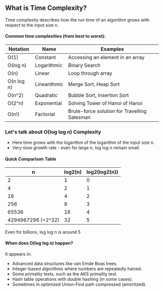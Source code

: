 ## What is Time Complexity?
Time complexity describes how the run time of an algorithm grows with respect to the input size n.

#### Common time complexities (from best to worst):
| Notation   | Name           | Examples                         |
| ---------- | -------------- | -------------------------------- |
| O(1)       | Constant       | Accessing an element in an array |
| O(log n)   | Logarithmic    | Binary Search                    |
| O(n)       | Linear         | Loop through array               |
| O(n log n) | Linearithmic   | Merge Sort, Heap Sort            |
| O(n^2)     | Quadratic      | Bubble Sort, Insertion Sort      |
| O(2^n)     | Exponential    | Solving Tower of Hanoi of Hanoi  |
| O(n!)      | Factorial      | Brute-force solution for Travelling Salesman |

### Let's talk about O(log log n) Complexity
- Here time grows with the logarithm of the logarithm of the input size n.
- Very slow growth rate - even for large n, log log n remain small.

#### Quick Comparison Table
| n | log2(n) | log2(log2(n)) |
| - | ------- | ------------- |
| 2 | 1 | 0 |
| 4 | 2 | 1 |
| 16 | 4 | 2 |
| 256 | 8 | 3 |
| 65536 | 16 | 4 |
| 4294967296 (=2^32) | 32 | 5 |

Even for billions, log log n is around 5

#### When does O(log log n) happen?
It appears in:
- Advanced data structures like van Emde Boas trees.
- Integer-based algorithms where numbers are repeatedly halved.
- Some primality tests, such as the AKS primality test.
- Hash table operations with double hashing (in some cases).
- Sometimes in optimized Union-Find path compressed (amortized).


